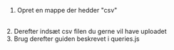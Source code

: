 1. Opret en mappe der hedder "csv"
<br>
2. Derefter indsæt csv filen du gerne vil have uploadet
<br>
3. Brug derefter guiden beskrevet i queries.js
